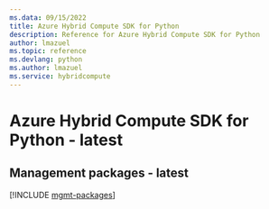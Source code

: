 ```yaml
---
ms.data: 09/15/2022
title: Azure Hybrid Compute SDK for Python
description: Reference for Azure Hybrid Compute SDK for Python
author: lmazuel
ms.topic: reference
ms.devlang: python
ms.author: lmazuel
ms.service: hybridcompute
---
```

# Azure Hybrid Compute SDK for Python - latest

## Management packages - latest
[!INCLUDE [mgmt-packages](hybrid-compute-mgmt-index.md)]